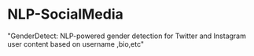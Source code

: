 # NLP-SocialMedia
"GenderDetect: NLP-powered gender detection for Twitter and Instagram user content based on username  ,bio,etc"
